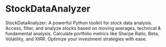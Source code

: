 # StockDataAnalyzer
StockDataAnalyzer: A powerful Python toolkit for stock data analysis. Access, filter, and analyze stocks based on moving averages, technical &amp; fundamental analysis. Calculate portfolio metrics like Sharpe Ratio, Beta, Volatility, and XIRR. Optimize your investment strategies with ease.
